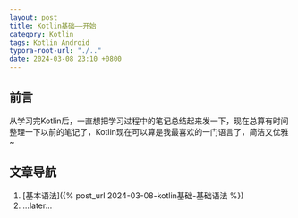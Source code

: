 ```yaml
---
layout: post
title: Kotlin基础——开始
category: Kotlin
tags: Kotlin Android
typora-root-url: "./.."
date: 2024-03-08 23:10 +0800
---
```

## 前言

从学习完Kotlin后，一直想把学习过程中的笔记总结起来发一下，现在总算有时间整理一下以前的笔记了，Kotlin现在可以算是我最喜欢的一门语言了，简洁又优雅~

## 文章导航

1.   [基本语法]({% post_url 2024-03-08-kotlin基础-基础语法 %})
2.   ...later...

